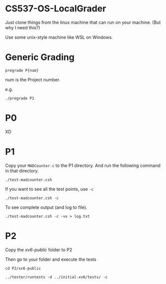 # CS537-OS-LocalGrader

Just clone things from the linux machine that can run on your machine. (But why I need this?)

Use some unix-style machine like WSL on Windows.

# Generic Grading

```
pregrade P{num}
```

num is the Project number.

e.g.

```
./pregrade P1
```

# P0

XD

# P1

Copy your `MADCounter.c` to the P1 directory. And run the following command in that directory.

```
./test-madcounter.csh
```

If you want to see all the test points, use `-c`

```
./test-madcounter.csh -c
```

To see complete output (and log to file).

```
./test-madcounter.csh -c -vv > log.txt
```

# P2

Copy the *xv6-public* folder to P2

Then go to your folder and execute the tests

```
cd P2/xv6-public
```

```
../tester/runtests -d ../initial-xv6/tests/ -c 
```
